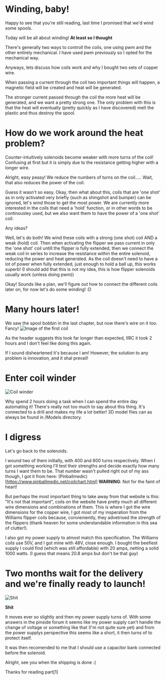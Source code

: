 # Winding, baby!
Happy to see that you're still reading, last time I promised that we'd wind some spools. 

Today will be all about winding! **At least so I thought**



There's generally two ways to controll the coils, one using pwm and the other entirely mechanical. I have used pwm previously so I opted for the mechanical way.

Anyways, lets discuss how coils work and why I bought two sets of copper wire.


When passing a current through the coil two important things will happen, a magnetic field will be created and heat will be generated.

The stronger current passed through the coil the more heat will be generated, and we want a pretty strong one. The only problem with this is that the heat will eventually (pretty quickly as I have discovered) melt the plastic and thus destroy the spool.

# How do we work around the heat problem?
Counter-intuitively solenoids become weaker with more turns of the coil! Confusing at first but it is simply due to the resistance getting higher with a longer wire.

Alright, easy peasy! We reduce the numbers of turns on the coil..... Wait, that also reduces the power of the coil.

Guess it wasn't so easy. 
Okay, then what about this, coils that are 'one shot' as in only activated very briefly (such as shingshot and bumper) can be ignored, let's wind those to get the most power. We are currently more interested in the coils that need a 'hold' function, or in other words to be continousley used, but we also want them to have the power of a 'one shot' coil.

Any ideas?

Well, let's do both! We wind these coils with a strong (one shot) coil AND a weak (hold) coil. Then when activating the flipper we pass current in only the 'one shot' coil untill the flipper is fully extended, then we connect the weak coil in series to increase the resistance within the entire solenoid, reducing the power and heat generated. As the coil doesn't need to have a lot of power when fully extended, just enough to hold a ball up, this works superb!
(I should add that this is not my idea, this is how flipper solenoids usually work (unless doing pwm))

Okay! Sounds like a plan, we'll figure out how to connect the different coils later on, for now let's do some winding! :D


# Many hours later!
We saw the spool bobbin in the last chapter, but now there's wire on it too. Fancy!
![Image of the first coil](https://i.imgur.com/TaxWT8W.jpg)


As the header suggests this took far longer than expected, IIRC it took 2 hours and I don't feel like doing this again.

If I sound disheartened it's because I am! However, the solution to any problem is innovation, and it shal prevail!

# Enter coil winder
![Coil winder](https://imgur.com/zIKc4Ku)

Why spend 2 hours doing a task when I can spend the entire day automating it!
There's really not too much to say about this thing. It's connected to a drill and makes my life a lot better! 3D model files can as always be found in /Models directory.

# I digress
Let's go back to the solenoids.

I wound two of them initially, with 400 and 600 turns respectively. When I got something working I'll test their strengths and decide exactly how many turns I want them to be.
That number wasn't pulled right out of my ass though, I got it from here: (Pinballmedic)[https://www.pinballmedic.net/coilchart.html] 
**WARNING**: Not for the faint of heart! 

But perhaps the most important thing to take away from that website is this: "It's not that important", coils on the website have pretty much all different wire dimensions and combinations of them. This is where I got the wire dimensions for the copper wire, I got most of my insperation from the Williams flipper coils because, convieniently, they advetrised the strength of the flippers (thank heaven for some understandable information in this sea of clutter!). 

I also got my power supply to almost match this specification. The Williams coils use 50V, and I got mine with 48V, close enough. I bought the beefiest supply I could find (which was still affordable) with 20 amps, netting a solid 1000 watts. (I guess that means 20.8 amps but don't be that guy)

# Two months wait for the delivery and we're finally ready to launch!
![Shit](https://imgur.com/9eK84gB)

**Shit**

It moves ever so slightly and then my power supply turns of. With some answers in the pinside forum it seems like my power supply can't handle the change of voltage or something like that (I'm not quite sure yet) and from the power supplys perspective this seems like a short, it then turns of to protect itself.

It was then recomended to me that I should use a capacitor bank connected before the solenoid.

Alright, see you when the shipping is done :(


Thanks for reading part[1]